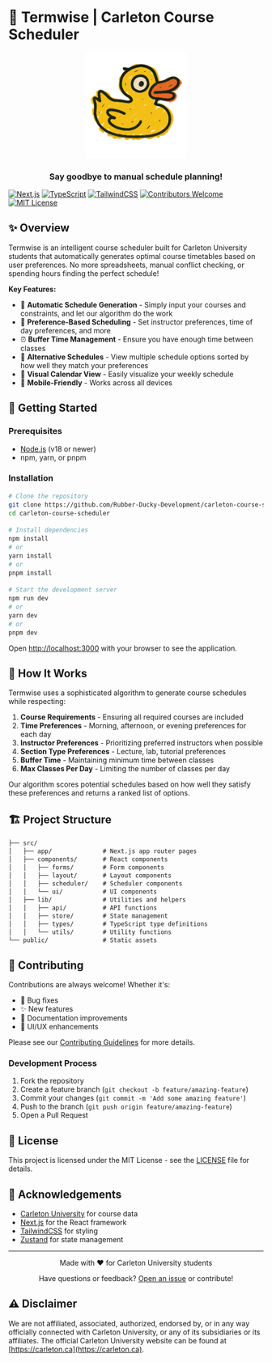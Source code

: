 # 🦆 Termwise | Carleton Course Scheduler

<div align="center">
  <img src="/public/og-duck.png" alt="Termwise Duck Logo" width="200">
  <h3>Say goodbye to manual schedule planning!</h3>
</div>

[![Next.js](https://img.shields.io/badge/built%20with-Next.js-000?logo=nextdotjs)](https://nextjs.org/)
[![TypeScript](https://img.shields.io/badge/TypeScript-4.9.5-blue?logo=typescript)](https://www.typescriptlang.org/)
[![TailwindCSS](https://img.shields.io/badge/TailwindCSS-3.3.0-06B6D4?logo=tailwindcss&logoColor=white)](https://tailwindcss.com/)
[![Contributors Welcome](https://img.shields.io/badge/contributors-welcome-brightgreen)](CONTRIBUTING.md)
[![MIT License](https://img.shields.io/badge/license-MIT-blue)](LICENSE)

## ✨ Overview

Termwise is an intelligent course scheduler built for Carleton University students that automatically generates optimal course timetables based on user preferences. No more spreadsheets, manual conflict checking, or spending hours finding the perfect schedule!

**Key Features:**

- 🔄 **Automatic Schedule Generation** - Simply input your courses and constraints, and let our algorithm do the work
- 🎯 **Preference-Based Scheduling** - Set instructor preferences, time of day preferences, and more
- ⏰ **Buffer Time Management** - Ensure you have enough time between classes
- 🔀 **Alternative Schedules** - View multiple schedule options sorted by how well they match your preferences
- 📅 **Visual Calendar View** - Easily visualize your weekly schedule
- 📱 **Mobile-Friendly** - Works across all devices

## 🚀 Getting Started

### Prerequisites

- [Node.js](https://nodejs.org/) (v18 or newer)
- npm, yarn, or pnpm

### Installation

```bash
# Clone the repository
git clone https://github.com/Rubber-Ducky-Development/carleton-course-scheduler.git
cd carleton-course-scheduler

# Install dependencies
npm install
# or
yarn install
# or
pnpm install

# Start the development server
npm run dev
# or
yarn dev
# or
pnpm dev
```

Open [http://localhost:3000](http://localhost:3000) with your browser to see the application.

## 🧩 How It Works

Termwise uses a sophisticated algorithm to generate course schedules while respecting:

1. **Course Requirements** - Ensuring all required courses are included
2. **Time Preferences** - Morning, afternoon, or evening preferences for each day
3. **Instructor Preferences** - Prioritizing preferred instructors when possible
4. **Section Type Preferences** - Lecture, lab, tutorial preferences
5. **Buffer Time** - Maintaining minimum time between classes
6. **Max Classes Per Day** - Limiting the number of classes per day

Our algorithm scores potential schedules based on how well they satisfy these preferences and returns a ranked list of options.

## 🏗️ Project Structure

```
├── src/
│   ├── app/              # Next.js app router pages
│   ├── components/       # React components
│   │   ├── forms/        # Form components
│   │   ├── layout/       # Layout components
│   │   ├── scheduler/    # Scheduler components
│   │   └── ui/           # UI components
│   ├── lib/              # Utilities and helpers
│   │   ├── api/          # API functions
│   │   ├── store/        # State management
│   │   ├── types/        # TypeScript type definitions
│   │   └── utils/        # Utility functions
└── public/               # Static assets
```

## 🤝 Contributing

Contributions are always welcome! Whether it's:

- 🐛 Bug fixes
- ✨ New features
- 📝 Documentation improvements
- 🎨 UI/UX enhancements

Please see our [Contributing Guidelines](CONTRIBUTING.md) for more details.

### Development Process

1. Fork the repository
2. Create a feature branch (`git checkout -b feature/amazing-feature`)
3. Commit your changes (`git commit -m 'Add some amazing feature'`)
4. Push to the branch (`git push origin feature/amazing-feature`)
5. Open a Pull Request

## 📄 License

This project is licensed under the MIT License - see the [LICENSE](LICENSE) file for details.

## 🙏 Acknowledgements

- [Carleton University](https://carleton.ca/) for course data
- [Next.js](https://nextjs.org/) for the React framework
- [TailwindCSS](https://tailwindcss.com/) for styling
- [Zustand](https://github.com/pmndrs/zustand) for state management

---

<div align="center">
  <p>Made with ❤️ for Carleton University students</p>
  <p>Have questions or feedback? <a href="https://github.com/Rubber-Ducky-Development/carleton-course-scheduler/issues">Open an issue</a> or contribute!</p>
</div>

## ⚠️ Disclaimer

We are not affiliated, associated, authorized, endorsed by, or in any way officially connected with Carleton University, or any of its subsidiaries or its affiliates. The official Carleton University website can be found at [https://carleton.ca](https://carleton.ca).
